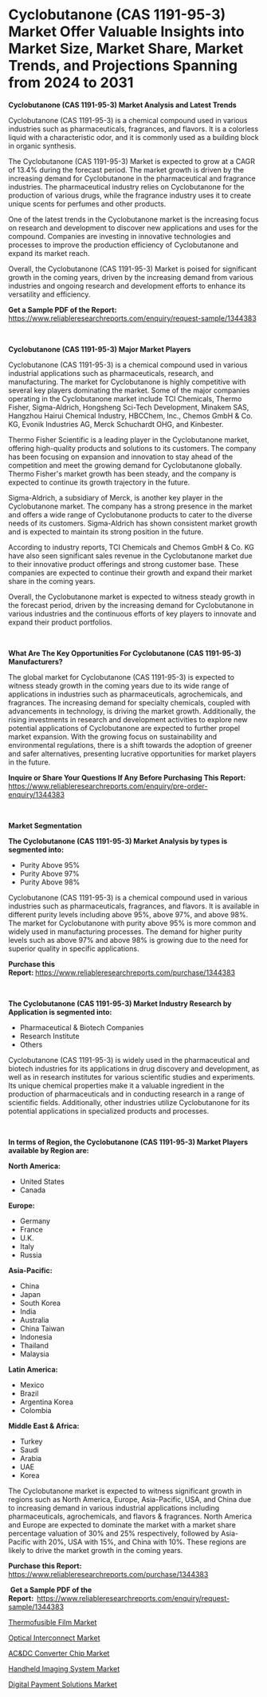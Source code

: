 <p><h1>Cyclobutanone (CAS 1191-95-3) Market Offer Valuable Insights into Market Size, Market Share, Market Trends, and Projections Spanning from 2024 to 2031</h1></p><p><strong>Cyclobutanone (CAS 1191-95-3) Market Analysis and Latest Trends</strong></p>
<p><p>Cyclobutanone (CAS 1191-95-3) is a chemical compound used in various industries such as pharmaceuticals, fragrances, and flavors. It is a colorless liquid with a characteristic odor, and it is commonly used as a building block in organic synthesis.</p><p>The Cyclobutanone (CAS 1191-95-3) Market is expected to grow at a CAGR of 13.4% during the forecast period. The market growth is driven by the increasing demand for Cyclobutanone in the pharmaceutical and fragrance industries. The pharmaceutical industry relies on Cyclobutanone for the production of various drugs, while the fragrance industry uses it to create unique scents for perfumes and other products.</p><p>One of the latest trends in the Cyclobutanone market is the increasing focus on research and development to discover new applications and uses for the compound. Companies are investing in innovative technologies and processes to improve the production efficiency of Cyclobutanone and expand its market reach.</p><p>Overall, the Cyclobutanone (CAS 1191-95-3) Market is poised for significant growth in the coming years, driven by the increasing demand from various industries and ongoing research and development efforts to enhance its versatility and efficiency.</p></p>
<p><strong>Get a Sample PDF of the Report:&nbsp;</strong> <a href="https://www.reliableresearchreports.com/enquiry/request-sample/1344383">https://www.reliableresearchreports.com/enquiry/request-sample/1344383</a></p>
<p>&nbsp;</p>
<p><strong>Cyclobutanone (CAS 1191-95-3) Major Market Players</strong></p>
<p><p>Cyclobutanone (CAS 1191-95-3) is a chemical compound used in various industrial applications such as pharmaceuticals, research, and manufacturing. The market for Cyclobutanone is highly competitive with several key players dominating the market. Some of the major companies operating in the Cyclobutanone market include TCI Chemicals, Thermo Fisher, Sigma-Aldrich, Hongsheng Sci-Tech Development, Minakem SAS, Hangzhou Hairui Chemical Industry, HBCChem, Inc., Chemos GmbH & Co. KG, Evonik Industries AG, Merck Schuchardt OHG, and Kinbester.</p><p>Thermo Fisher Scientific is a leading player in the Cyclobutanone market, offering high-quality products and solutions to its customers. The company has been focusing on expansion and innovation to stay ahead of the competition and meet the growing demand for Cyclobutanone globally. Thermo Fisher's market growth has been steady, and the company is expected to continue its growth trajectory in the future.</p><p>Sigma-Aldrich, a subsidiary of Merck, is another key player in the Cyclobutanone market. The company has a strong presence in the market and offers a wide range of Cyclobutanone products to cater to the diverse needs of its customers. Sigma-Aldrich has shown consistent market growth and is expected to maintain its strong position in the future.</p><p>According to industry reports, TCI Chemicals and Chemos GmbH & Co. KG have also seen significant sales revenue in the Cyclobutanone market due to their innovative product offerings and strong customer base. These companies are expected to continue their growth and expand their market share in the coming years.</p><p>Overall, the Cyclobutanone market is expected to witness steady growth in the forecast period, driven by the increasing demand for Cyclobutanone in various industries and the continuous efforts of key players to innovate and expand their product portfolios.</p></p>
<p>&nbsp;</p>
<p><strong>What Are The Key Opportunities For Cyclobutanone (CAS 1191-95-3) Manufacturers?</strong></p>
<p><p>The global market for Cyclobutanone (CAS 1191-95-3) is expected to witness steady growth in the coming years due to its wide range of applications in industries such as pharmaceuticals, agrochemicals, and fragrances. The increasing demand for specialty chemicals, coupled with advancements in technology, is driving the market growth. Additionally, the rising investments in research and development activities to explore new potential applications of Cyclobutanone are expected to further propel market expansion. With the growing focus on sustainability and environmental regulations, there is a shift towards the adoption of greener and safer alternatives, presenting lucrative opportunities for market players in the future.</p></p>
<p><strong>Inquire or Share Your Questions If Any Before Purchasing This Report:</strong> <a href="https://www.reliableresearchreports.com/enquiry/pre-order-enquiry/1344383">https://www.reliableresearchreports.com/enquiry/pre-order-enquiry/1344383</a></p>
<p>&nbsp;</p>
<p><strong>Market Segmentation</strong></p>
<p><strong>The Cyclobutanone (CAS 1191-95-3) Market Analysis by types is segmented into:</strong></p>
<p><ul><li>Purity Above 95%</li><li>Purity Above 97%</li><li>Purity Above 98%</li></ul></p>
<p><p>Cyclobutanone (CAS 1191-95-3) is a chemical compound used in various industries such as pharmaceuticals, fragrances, and flavors. It is available in different purity levels including above 95%, above 97%, and above 98%. The market for Cyclobutanone with purity above 95% is more common and widely used in manufacturing processes. The demand for higher purity levels such as above 97% and above 98% is growing due to the need for superior quality in specific applications.</p></p>
<p><strong>Purchase this Report:&nbsp;</strong><a href="https://www.reliableresearchreports.com/purchase/1344383">https://www.reliableresearchreports.com/purchase/1344383</a></p>
<p>&nbsp;</p>
<p><strong>The Cyclobutanone (CAS 1191-95-3) Market Industry Research by Application is segmented into:</strong></p>
<p><ul><li>Pharmaceutical & Biotech Companies</li><li>Research Institute</li><li>Others</li></ul></p>
<p><p>Cyclobutanone (CAS 1191-95-3) is widely used in the pharmaceutical and biotech industries for its applications in drug discovery and development, as well as in research institutes for various scientific studies and experiments. Its unique chemical properties make it a valuable ingredient in the production of pharmaceuticals and in conducting research in a range of scientific fields. Additionally, other industries utilize Cyclobutanone for its potential applications in specialized products and processes.</p></p>
<p>&nbsp;</p>
<p><strong>In terms of Region, the Cyclobutanone (CAS 1191-95-3) Market Players available by Region are:</strong></p>
<p>
    <p> <strong> North America: </strong>
        <ul>
            <li>United States</li>
            <li>Canada</li>
        </ul>
        </p> 
    <p> <strong> Europe: </strong>
        <ul>
            <li>Germany</li>
            <li>France</li>
            <li>U.K.</li>
            <li>Italy</li>
            <li>Russia</li>
        </ul>
        </p> 
    <p> <strong> Asia-Pacific: </strong>
        <ul>
            <li>China</li>
            <li>Japan</li>
            <li>South Korea</li>
            <li>India</li>
            <li>Australia</li>
            <li>China Taiwan</li>
            <li>Indonesia</li>
            <li>Thailand</li>
            <li>Malaysia</li>
        </ul>
        </p> 
    <p> <strong> Latin America: </strong>
        <ul>
            <li>Mexico</li>
            <li>Brazil</li>
            <li>Argentina Korea</li>
            <li>Colombia</li>
        </ul>
        </p> 
    <p> <strong> Middle East & Africa: </strong>
        <ul>
            <li>Turkey</li>
            <li>Saudi</li>
            <li>Arabia</li>
            <li>UAE</li>
            <li>Korea</li>
        </ul>
    </p>
    </p>
<p><p>The Cyclobutanone market is expected to witness significant growth in regions such as North America, Europe, Asia-Pacific, USA, and China due to increasing demand in various industrial applications including pharmaceuticals, agrochemicals, and flavors & fragrances. North America and Europe are expected to dominate the market with a market share percentage valuation of 30% and 25% respectively, followed by Asia-Pacific with 20%, USA with 15%, and China with 10%. These regions are likely to drive the market growth in the coming years.</p></p>
<p><strong>Purchase this Report: </strong><a href="https://www.reliableresearchreports.com/purchase/1344383">https://www.reliableresearchreports.com/purchase/1344383</a></p>
<p>&nbsp;<strong>Get a Sample PDF of the Report:&nbsp;&nbsp;</strong><a href="https://www.reliableresearchreports.com/enquiry/request-sample/1344383">https://www.reliableresearchreports.com/enquiry/request-sample/1344383</a></p>
<p><strong></strong></p>
<p><p><a href="https://issuu.com/reportprime-2/docs/thermofusible-film-market-size-2030.pptx">Thermofusible Film Market</a></p><p><a href="https://medium.com/@samanthamills76/optical-interconnect-market-analysis-and-sze-forecasted-for-period-from-2024-to-2031-a3fe4909b36e">Optical Interconnect Market</a></p><p><a href="https://issuu.com/reportprime-2/docs/acdc-converter-chip-market-size-2030.pptx">AC&DC Converter Chip Market</a></p><p><a href="https://github.com/redneck06/Market-Research-Report-List-2/blob/main/handheld-imaging-system-market.md">Handheld Imaging System Market</a></p><p><a href="https://medium.com/@samanthamills76/digital-payment-solutions-market-the-key-to-successful-business-strategy-forecast-till-2031-fd905b34810e">Digital Payment Solutions Market</a></p></p>